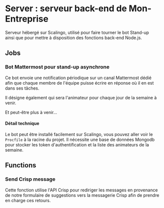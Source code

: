 # Server : serveur back-end de Mon-Entreprise

Serveur hébergé sur Scalingo, utilisé pour faire tourner le bot Stand-up ainsi que pour mettre à disposition des fonctions back-end Node.js.

## Jobs
### Bot Mattermost pour stand-up asynchrone

Ce bot envoie une notification périodique sur un canal Mattermost dédié afin que chaque membre de l'équipe puisse écrire en réponse où il en est dans ses tâches.

Il désigne également qui sera l'animateur pour chaque jour de la semaine à venir.

Et peut-être plus à venir...

#### Détail technique

Le bot peut être installé facilement sur Scalingo, vous pouvez aller voir le `Procfile` à la racine du projet.
Il nécessite une base de données Mongodb pour stocker les token d'authentification et la liste des animateurs de la semaine.

## Functions

### Send Crisp message

Cette fonction utilise l'API Crisp pour rediriger les messages en provenance de notre formulaire de suggestions vers la messagerie Crisp afin de prendre en charge ces retours.
